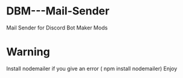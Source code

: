# DBM---Mail-Sender
Mail Sender for Discord Bot Maker Mods

# Warning
Install nodemailer if you give an error ( npm install nodemailer)
Enjoy
